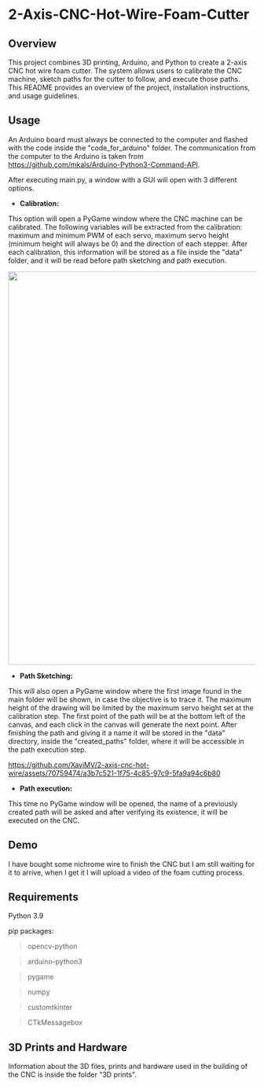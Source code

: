 # 2-Axis-CNC-Hot-Wire-Foam-Cutter
## Overview
This project combines 3D printing, Arduino, and Python to create a 2-axis CNC hot wire foam cutter. The system allows users to calibrate the CNC machine, sketch paths for the cutter to follow, and execute those paths. This README provides an overview of the project, installation instructions, and usage guidelines.

## Usage

An Arduino board must always be connected to the computer and flashed with the code inside the "code_for_arduino" folder. The communication from the computer to the Arduino is taken from https://github.com/mkals/Arduino-Python3-Command-API.

After executing main.py, a window with a GUI will open with 3 different options.

* __Calibration:__

This option will open a PyGame window where the CNC machine can be calibrated. The following variables will be extracted from the calibration: maximum and minimum PWM of each servo, maximum servo height (minimum height will always be 0) and the direction of each stepper. After each calibration, this information will be stored as a file inside the "data" folder, and it will be read before path sketching and path execution.

<p align="center">
  <img src="https://github.com/XaviMV/2-axis-cnc-hot-wire/assets/70759474/dcc6d435-585b-4a8a-aafb-f96d468ac331" width="800">
</p>

* __Path Sketching:__

This will also open a PyGame window where the first image found in the main folder will be shown, in case the objective is to trace it. The maximum height of the drawing will be limited by the maximum servo height set at the calibration step. The first point of the path will be at the bottom left of the canvas, and each click in the canvas will generate the next point. After finishing the path and giving it a name it will be stored in the "data" directory, inside the "created_paths" folder, where it will be accessible in the path execution step.

https://github.com/XaviMV/2-axis-cnc-hot-wire/assets/70759474/a3b7c521-1f75-4c85-97c9-5fa9a94c6b80

* __Path execution:__

This time no PyGame window will be opened, the name of a previously created path will be asked and after verifying its existence, it will be executed on the CNC.

## Demo

I have bought some nichrome wire to finish the CNC but I am still waiting for it to arrive, when I get it I will upload a video of the foam cutting process.

## Requirements

Python 3.9

pip packages:
  
> opencv-python

> arduino-python3

> pygame

> numpy

> customtkinter

> CTkMessagebox

## 3D Prints and Hardware

Information about the 3D files, prints and hardware used in the building of the CNC is inside the folder "3D prints".
